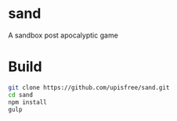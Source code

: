 # sand
A sandbox post apocalyptic game

# Build
```bash
git clone https://github.com/upisfree/sand.git
cd sand
npm install
gulp
```
